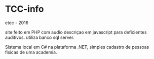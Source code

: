 # TCC-info
etec - 2016

site feito em PHP com audio descriçao em javascript para deficientes auditivos.
utiliza banco sql server. 


Sistema local  em C# na plataforma .NET, simples cadastro de pessoas fisicas de uma academia.
